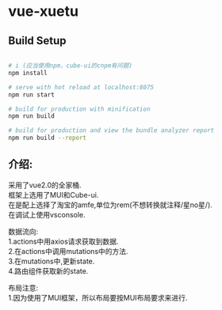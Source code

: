 # vue-xuetu

## Build Setup

``` bash

# i (应当使用npm，cube-ui的cnpm有问题)
npm install

# serve with hot reload at localhost:8075
npm run start

# build for production with minification
npm run build

# build for production and view the bundle analyzer report
npm run build --report
```

## 介绍:
采用了vue2.0的全家桶.\
框架上选用了MUI和Cube-ui.\
在是配上选择了淘宝的amfe,单位为rem(不想转换就注释/星no星/).\
在调试上使用vsconsole.

数据流向:\
1.actions中用axios请求获取到数据.\
2.在actions中调用mutations中的方法.\
3.在mutations中,更新state.\
4.路由组件获取新的state.

布局注意:\
1.因为使用了MUI框架，所以布局要按MUI布局要求来进行.

